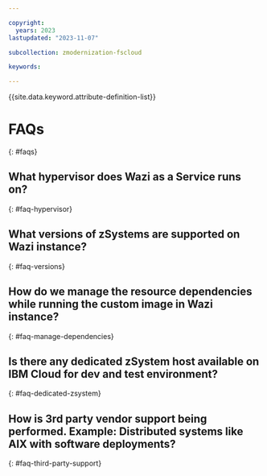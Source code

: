 ```yaml
---

copyright:
  years: 2023
lastupdated: "2023-11-07"

subcollection: zmodernization-fscloud

keywords:

---
```


{{site.data.keyword.attribute-definition-list}}

# FAQs
{: #faqs}

## What hypervisor does Wazi as a Service runs on?
{: #faq-hypervisor}

## What versions of zSystems are supported on Wazi instance?
{: #faq-versions}

## How do we manage the resource dependencies while running the custom image in Wazi instance?
{: #faq-manage-dependencies}

## Is there any dedicated zSystem host available on IBM Cloud for dev and test environment?
{: #faq-dedicated-zsystem}

## How is 3rd party vendor support being performed. Example: Distributed systems like AIX with software deployments?
{: #faq-third-party-support}
